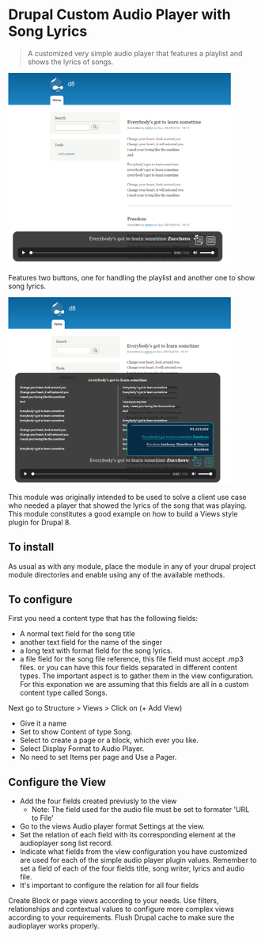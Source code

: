 # Drupal Custom Audio Player with Song Lyrics

> A customized very simple audio player that features a playlist and shows the lyrics of songs.

<img src="https://raw.githubusercontent.com/x7ian/drupal-custom-audioplayer/master/images/audioplayer_playlist_w_lyrics_.png" width="450">    
    
Features two buttons, one for handling the playlist and another one to show song lyrics.

<img src="https://raw.githubusercontent.com/x7ian/drupal-custom-audioplayer/master/images/audioplayer_playlist_w_lyrics.png" width="450"> 

This module was originally intended to be used to solve a client use case who needed a player that showed the lyrics of the song that was playing. This module constitutes a good example on how to build a Views style plugin for Drupal 8.

## To install 

As usual as with any module, place the module in any of your drupal project module directories and enable using any of the available methods.
    
## To configure
    
First you need a content type that has the following fields:
 - A normal text field for the song title
 - another text field for the name of the singer
 - a long text  with format field for the song lyrics.
 - a file field for the song file reference, this file field must accept .mp3 files.
or you can have this four fields separated in different content types. The important aspect is to gather them in the view configuration. For this exponation we are assuming that this fields are all in a custom content type called Songs.

Next go to Structure > Views > Click on (+ Add View)
   - Give it a name
   - Set to show Content of type Song.
   - Select to create a page or a block, which ever you like.
   - Select Display Format to Audio Player.
   - No need to set Items per page and Use a Pager.
   
## Configure the View

   - Add the four fields created previusly to the view
       - Note: The field used for the audio file must be set to formater 'URL to File'
   - Go to the views Audio player format Settings at the view. 
   - Set the relation of each field with its corresponding element at the audioplayer song list record.
   - Indicate what fields from the view configuration you have customized are used for each of the simple audio player plugin values. Remember to set a field of each of the four fields title, song writer, lyrics and audio file.
   - It's important to configure the relation for all four fields

Create Block or page views according to your needs. 
Use filters, relationships and contextual values to configure more complex views according to your requirements.
Flush Drupal cache to make sure the audioplayer works properly.
